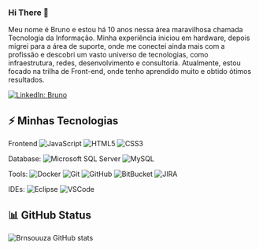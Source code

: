 ### Hi There 👋

Meu nome é Bruno e estou há 10 anos nessa área maravilhosa chamada Tecnologia da Informação. Minha experiência iniciou em hardware, depois migrei para a área de suporte, onde me conectei ainda mais com a profissão e descobri um vasto universo de tecnologias, como infraestrutura, redes, desenvolvimento e consultoria. Atualmente, estou focado na trilha de Front-end, onde tenho aprendido muito e obtido ótimos resultados.

 [![LinkedIn: Bruno](https://img.shields.io/badge/-Linkedin-blue?style=flat-square&logo=Linkedin&logoColor=white&link=https://www.linkedin.com/in/brnsouuza)](https://www.linkedin.com/in/brnsouuza)

## ⚡ Minhas Tecnologias

Frontend
![JavaScript](https://img.shields.io/badge/-JavaScript-black?style=flat-square&logo=javascript)
![HTML5](https://img.shields.io/badge/-HTML5-E34F26?style=flat-square&logo=html5&logoColor=white)
![CSS3](https://img.shields.io/badge/-CSS3-1572B6?style=flat-square&logo=css3)

Database:
![Microsoft SQL Server](https://img.shields.io/badge/-SQL%20Server-CC2927?style=flat-square&logo=microsoft-sql-server&logoColor=white)
![MySQL](https://img.shields.io/badge/-MySQL-4479A1?style=flat-square&logo=mysql&logoColor=white)

Tools:
![Docker](https://img.shields.io/badge/-Docker-2496ED?style=flat-square&logo=docker&logoColor=white)
![Git](https://img.shields.io/badge/-Git-black?style=flat-square&logo=git)
![GitHub](https://img.shields.io/badge/-GitHub-181717?style=flat-square&logo=github)
![BitBucket](https://img.shields.io/badge/-BitBucket-darkblue?style=flat-square&logo=bitbucket)
![JIRA](https://img.shields.io/badge/-JIRA-0052CC?style=flat-square&logo=jira)

IDEs:
![Eclipse](https://img.shields.io/badge/-Eclipse-2C2255?style=flat-square&logo=eclipse&logoColor=white)
![VSCode](https://img.shields.io/badge/-VSCode-007ACC?style=flat-square&logo=visual-studio-code&logoColor=white)

<!-- <div style="dislay: incline_block">
<img aling="center" alt="Bruno-Js" height="50" windth="60" src="https://cdn.jsdelivr.net/gh/devicons/devicon/icons/javascript/javascript-original.svg" style="max-width: 100%;">
<img aling="center" alt="Bruno-Html" height="50" windth="60" src="https://cdn.jsdelivr.net/gh/devicons/devicon/icons/html5/html5-original.svg" style="max-width: 100%;">
<img aling="center" alt="Bruno-CSS" height="50" windth="60" src="https://cdn.jsdelivr.net/gh/devicons/devicon@latest/icons/css3/css3-original.svg" style="max-width: 100%;">
<img aling="center" alt="Bruno-react" height="50" windth="60" src="https://cdn.jsdelivr.net/gh/devicons/devicon@latest/icons/react/react-original.svg" style="max-width: 100%;">
<img aling="center" alt="Bruno-Type" height="50" windth="60" src="https://cdn.jsdelivr.net/gh/devicons/devicon@latest/icons/typescript/typescript-original.svg" style="max-width: 100%;">
<img aling="center" alt="Bruno-sql" height="50" windth="60" src="https://cdn.jsdelivr.net/gh/devicons/devicon@latest/icons/mysql/mysql-plain-wordmark.svg" style="max-width: 100%;">
<img aling="center" alt="Bruno-sql" height="50" windth="60" src="https://cdn.jsdelivr.net/gh/devicons/devicon@latest/icons/amazonwebservices/amazonwebservices-plain-wordmark.svg" style="max-width: 100%;">
</div><br> -->


## 📊 GitHub Status

![Brnsouuza GitHub stats](https://github-readme-stats.vercel.app/api?username=Brnsouuza&show_icons=true&theme=tokyonight)

